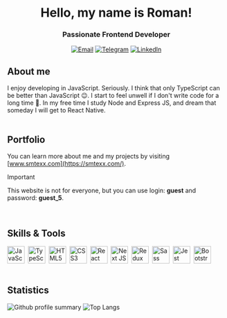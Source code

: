 <div align="center">
  <h1>Hello, my name is Roman!</h1>
  <h3>Passionate Frontend Developer</h3>
</div>

<div align="center">
  <a href="mailto:smtexx@hotmail.com">
    <img src="https://img.shields.io/badge/Send%20email-grey?style=for-the-badge&logo=gmail&logoColor=white&color=8352c3" alt="Email"></a> 
  <a href="https://t.me/smtexx">
    <img src="https://img.shields.io/badge/Telegram-grey?style=for-the-badge&logo=telegram&logoColor=white&color=8352c3" alt="Telegram"></a> 
  <a href="https://www.linkedin.com/in/roman-kolmakov-00935b252/">
    <img src="https://img.shields.io/badge/LinkedIn-grey?style=for-the-badge&logo=linkedin&logoColor=white&color=8352c3" alt="LinkedIn"></a> 
</div>

## About me

I enjoy developing in JavaScript. Seriously. I think that only TypeScript can be better than JavaScript :wink:. I start to feel unwell if I don't write code for a long time :woozy_face:. In my free time I study Node and Express JS, and dream that someday I will get to React Native.
<br />
<br />

## Portfolio

You can learn more about me and my projects by visiting [www.smtexx.com](https://smtexx.com/). 
> [!IMPORTANT]
> This website is not for everyone, but you can use login: **guest** and password: **guest_5**.
<br />

## Skills & Tools

<img width="40" height="40" alt="JavaScript" title="JavaScript" src="https://cdn.jsdelivr.net/gh/devicons/devicon/icons/javascript/javascript-original.svg" />&nbsp;
<img width="40" height="40" alt="TypeScript" title="TypeScript"  src="https://cdn.jsdelivr.net/gh/devicons/devicon/icons/typescript/typescript-original.svg" />&nbsp;
<img width="40" height="40" alt="HTML5" title="HTML5" src="https://cdn.jsdelivr.net/gh/devicons/devicon/icons/html5/html5-original.svg" />&nbsp;
<img width="40" height="40" alt="CSS3" title="CSS3" src="https://cdn.jsdelivr.net/gh/devicons/devicon/icons/css3/css3-original.svg" />&nbsp;
<img width="40" height="40" alt="React JS" title="React JS" src="https://cdn.jsdelivr.net/gh/devicons/devicon/icons/react/react-original-wordmark.svg" />&nbsp;
<img width="40" height="40" alt="Next JS" title="Next JS" src="https://cdn.jsdelivr.net/gh/devicons/devicon/icons/nextjs/nextjs-original-wordmark.svg" />&nbsp;
<img width="40" height="40" alt="Redux" title="Redux"  src="https://cdn.jsdelivr.net/gh/devicons/devicon/icons/redux/redux-original.svg" />&nbsp;
<img width="40" height="40" alt="Sass" title="Sass"  src="https://cdn.jsdelivr.net/gh/devicons/devicon/icons/sass/sass-original.svg" />&nbsp;
<img width="40" height="40" alt="Jest" title="Jest"  src="https://cdn.jsdelivr.net/gh/devicons/devicon/icons/jest/jest-plain.svg" />&nbsp;
<img width="40" height="40" alt="Bootstrap" title="Bootstrap"  src="https://cdn.jsdelivr.net/gh/devicons/devicon/icons/bootstrap/bootstrap-original.svg" />&nbsp;
<br />
<br />

## Statistics

![Github profile summary](http://github-profile-summary-cards.vercel.app/api/cards/profile-details?username=smtexx&theme=aura)
![Top Langs](https://github-readme-stats.vercel.app/api/top-langs/?username=smtexx&layout=donut&theme=aura&disable_animations=true)
